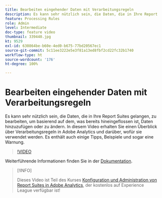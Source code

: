 ```yaml
---
title: Bearbeiten eingehender Daten mit Verarbeitungsregeln
description: Es kann sehr nützlich sein, die Daten, die in Ihre Report Suites gelangen, zu bearbeiten, um basierend auf dem, was bereits hineingeflossen ist, Daten hinzuzufügen oder zu ändern. In diesem Video erhalten Sie einen Überblick über Verarbeitungsregeln in Adobe Analytics und darüber, wofür sie verwendet werden. Es enthält auch einige Tipps, Beispiele und sogar eine Warnung.
feature: Processing Rules
role: Admin
level: Intermediate
doc-type: feature video
thumbnail: 339440.jpg
kt: 9529
exl-id: 630864be-b60e-4ed0-b675-77bd20567ec1
source-git-commit: 5c11ee3222e5e3f81a13ed8fbf2cd22fc32b1740
workflow-type: ht
source-wordcount: '176'
ht-degree: 100%

---
```


# Bearbeiten eingehender Daten mit Verarbeitungsregeln

Es kann sehr nützlich sein, die Daten, die in Ihre Report Suites gelangen, zu bearbeiten, um basierend auf dem, was bereits hineingeflossen ist, Daten hinzuzufügen oder zu ändern. In diesem Video erhalten Sie einen Überblick über Verarbeitungsregeln in Adobe Analytics und darüber, wofür sie verwendet werden. Es enthält auch einige Tipps, Beispiele und sogar eine Warnung.

>[!VIDEO](https://video.tv.adobe.com/v/339440/?quality=12&learn=on)

Weiterführende Informationen finden Sie in der [Dokumentation](https://experienceleague.adobe.com/docs/analytics/admin/admin-tools/processing-rules/processing-rules.html?lang=de).

>[!INFO]
>
> Dieses Video ist Teil des Kurses [Konfiguration und Administration von Report Suites in Adobe Analytics](https://experienceleague.adobe.com/?recommended=Analytics-A-1-2021.1.administration&amp;lang=de), der kostenlos auf Experience League verfügbar ist!